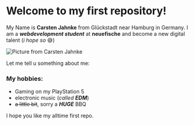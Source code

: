 # Welcome to my first repository!

My Name is **Carsten Jahnke** from Glückstadt near Hamburg in Germany. I am a ***webdevelopment student*** at **neuefische** and become a new digital talent (*i hope so* 😅) 

![Picture from Carsten Jahnke](https://avatars.githubusercontent.com/u/130060363?v=4)

Let me tell u something about me:

### My hobbies:
- Gaming on my PlayStation 5
- electronic music (*called **EDM***)
- ~~a little bit~~, sorry a ***HUGE*** BBQ

I hope you like my alltime first repo.
